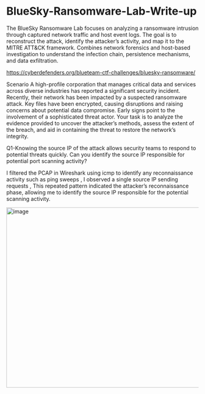 # BlueSky-Ransomware-Lab-Write-up
The BlueSky Ransomware Lab focuses on analyzing a ransomware intrusion through captured network traffic and host event logs. The goal is to reconstruct the attack, identify the attacker’s activity, and map it to the MITRE ATT&amp;CK framework. Combines network forensics and host-based investigation to understand the infection chain, persistence mechanisms, and data exfiltration.

https://cyberdefenders.org/blueteam-ctf-challenges/bluesky-ransomware/

Scenario
A high-profile corporation that manages critical data and services across diverse industries has reported a significant security incident. Recently, their network has been impacted by a suspected ransomware attack. Key files have been encrypted, causing disruptions and raising concerns about potential data compromise. Early signs point to the involvement of a sophisticated threat actor. Your task is to analyze the evidence provided to uncover the attacker’s methods, assess the extent of the breach, and aid in containing the threat to restore the network’s integrity.



Q1-Knowing the source IP of the attack allows security teams to respond to potential threats quickly. Can you identify the source IP responsible for potential port scanning activity?

I filtered the PCAP in Wireshark using icmp to identify any reconnaissance activity such as ping sweeps ,  I observed a single source IP sending requests , This repeated pattern indicated the attacker’s reconnaissance phase, allowing me to identify the source IP responsible for the potential scanning activity.

<img width="980" height="472" alt="image" src="https://github.com/user-attachments/assets/e922839a-a1cd-49da-9c84-c5640cdbaaf6" />


